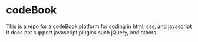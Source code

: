 # codeBook
This is a repo for a codeBook platform for coding in html, css, and javascript\
It does not support javascript plugins such jQuery, and others.

